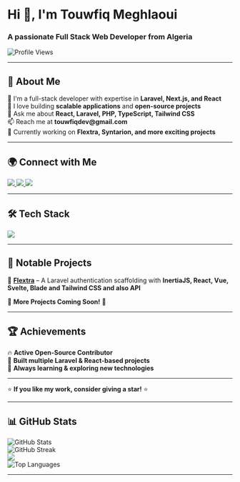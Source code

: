 <h1 align="left">Hi 👋, I'm Touwfiq Meghlaoui</h1>
<h3 align="left">A passionate Full Stack Web Developer from Algeria</h3>

<p align="left">
  <img src="https://komarev.com/ghpvc/?username=tooinfinity&label=Profile%20views&color=0e75b6&style=flat" alt="Profile Views" />
</p>

---

## 🚀 About Me  
<p align="left">
  🚀 I'm a full-stack developer with expertise in <b>Laravel, Next.js, and React</b>  
  <br>🔭 I love building <b>scalable applications</b> and <b>open-source projects</b>  
  <br>💬 Ask me about <b>React, Laravel, PHP, TypeScript, Tailwind CSS</b>  
  <br>📫 Reach me at <b>touwfiqdev@gmail.com</b>  
  <br>🌱 Currently working on <b>Flextra, Syntarion, and more exciting projects</b>  
</p>

---

## 🌍 Connect with Me
<p align="left">
  <a href="https://github.com/TooInfinity" target="_blank">
    <img src="https://img.shields.io/badge/GitHub-%2312100E.svg?&style=for-the-badge&logo=github&logoColor=white" />
  </a>
  <a href="https://x.com/TooInfinityDev" target="_blank">
    <img src="https://img.shields.io/badge/Twitter-%231DA1F2.svg?&style=for-the-badge&logo=twitter&logoColor=white" />
  </a>
  <a href="mailto:touwfiqdev@gmail.com">
    <img src="https://img.shields.io/badge/Email-%23D14836.svg?&style=for-the-badge&logo=gmail&logoColor=white" />
  </a>
</p>

---

## 🛠 Tech Stack
<p align="left">
  <img src="https://skillicons.dev/icons?i=laravel,php,react,nextjs,ts,tailwind,js,git,github,vscode,php,linux" />
</p>

---

## 🎯 Notable Projects  

🔹 **[Flextra](https://github.com/tooinfinity/flextra)** – A Laravel authentication scaffolding with **InertiaJS, React, Vue, Svelte, Blade and Tailwind CSS and also API**

🔹 **More Projects Coming Soon!** 🚀  

---

## 🏆 Achievements  
🔥 **Active Open-Source Contributor**  
🚀 **Built multiple Laravel & React-based projects**  
🎯 **Always learning & exploring new technologies**  

---

⭐ **If you like my work, consider giving a star!** ⭐  

---

## 📊 GitHub Stats  
<p align="left">
  <img src="https://github-readme-stats.vercel.app/api?username=tooinfinity&show_icons=true&theme=radical" alt="GitHub Stats" />
  <br>
  <img src="https://streak-stats.demolab.com?user=tooinfinity&theme=radical" alt="GitHub Streak" />
  <br>
  <img src="https://github-readme-activity-graph.vercel.app/graph?username=tooinfinity&theme=radical" />
  <br>
  <img src="https://github-readme-stats.vercel.app/api/top-langs/?username=tooinfinity&layout=compact&theme=radical" alt="Top Languages" />
</p>

---



